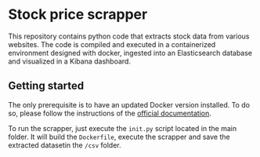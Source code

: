 # Stock price scrapper
This repository contains python code that extracts stock data from various websites. The code is compiled and executed in a containerized environment designed with docker, ingested into an Elasticsearch database and visualized in a Kibana dashboard.

## Getting started
The only prerequisite is to have an updated Docker version installed. To do so, please follow the instructions of the [official documentation](https://docs.docker.com/install/linux/docker-ee/ubuntu/#install-using-the-repository).

To run the scrapper, just execute the `init.py` script located in the main folder. It will build the `Dockerfile`, execute the scrapper and save the extracted datasetin the `/csv` folder.
